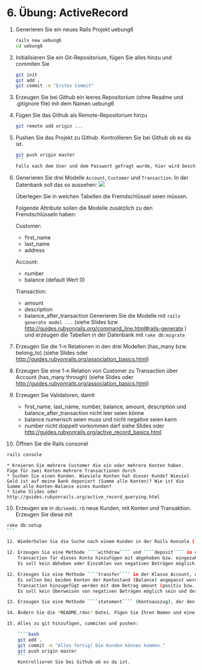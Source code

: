 # 6. Übung: ActiveRecord

1.	Generieren Sie ein neues Rails Projekt uebung6
	
    ```bash
    rails new uebung6
    cd uebung6
    ```
2.	Initialisieren Sie ein Git-Repositorium, fügen Sie alles hinzu und commiten Sie

    ```bash
    git init
    git add .
    git commit -m "Erstes Commit"
    ```
3.	Erzeugen Sie bei Github ein leeres Repositorium (ohne Readme und .gitignore file) mit dem Namen uebung6
4.	Fügen Sie das Github als Remote-Repositorium hinzu 

	```bash
	git remote add origin ...
	```
5.  Pushen Sie das Projekt zu Github. Kontrollieren Sie bei Github ob es da ist.

    ````bash
    git push origin master
    ```
    Falls nach dem User und dem Passwort gefragt wurde, hier wird beschriben wie man das automatisieren kann: https://help.github.com/articles/generating-ssh-keys
6.  Generieren Sie drei Modelle ````Account````, ````Customer```` und ````Transaction````. In der Datenbank soll das so aussehen:
	![](https://dl.dropboxusercontent.com/u/10978171/er-diagramm.jpg)

	Überlegen Sie in welchen Tabellen die Fremdschlüssel seien müssen.
	
	Folgende Attribute sollen die Modelle zusätzlich zu den Fremdschlüsseln haben:
	
	Customer:
	* first_name
	* last_name
	* address
	
	Account:
	* number
	* balance (default Wert 0)
	
	Transaction:
	* amount
	* description
	* balance_after_transaction
Generieren Sie die Modelle mit ````rails generate model ...````  (siehe Slides bzw http://guides.rubyonrails.org/command_line.html#rails-generate ) und erzeugen die Tabellen in der Datenbank mit ````rake db:migrate````
6. Erzeugen Sie die 1-n Relationen in den drei Modellen	(has_many bzw. belong_to) (siehe Slides oder http://guides.rubyonrails.org/association_basics.html)

7. Erzeugen Sie eine 1-n Relation von Customer zu Transaction über Account (has_many through) (siehe Slides oder http://guides.rubyonrails.org/association_basics.html)

8.  Erzeugen Sie Validatoren, damit
	* first_name, last_name, number, balance, amount, description und balance_after_transaction nicht leer seien könne 
	* balance numerisch seien muss und nicht negative seien kann
	* number nicht doppelt vorkommen darf
	siehe Slides oder http://guides.rubyonrails.org/active_record_basics.html
  
9. Öffnen Sie die Rails consonel
```bash
rails console
```
	* Kreieren Sie mehrere Customer die ein oder mehrere Konten haben. Füge für zwei Konten mehrere Transactionen durch
	* Suchen Sie einen Kunden. Wieviele Konten hat dieser Kunde? Wieviel Geld ist auf meine Bank deponiert (Summe alle Konten)? Wie ist die Summe alle Konten-Balance eines Kunden?
	* Siehe Slides oder http://guides.rubyonrails.org/active_record_querying.html

10. Erzeugen sie in ````db/seeds.rb```` neue Kunden, mit Konten und Transaktion. Erzeugen Sie diese mit 
````bash
rake db:setup
```

11. Wiederholen Sie die Suche nach einem Kunden in der Rails Konsole (````rails console````). Wieviele Konten hat dieser Kunde? Wieviel Geld ist auf meine Bank deponiert (Summe alle Konten)? Wie ist die Summe alle Konten-Balance eines Kunden?   	

12. Erzeugen Sie eine Methode ````withdraw```` und ````deposit```` in der Klasse Account, die Geld abhebt bzw. einzaheln. Sie soll die balance anpassen und eine 
    Transaction für dieses Konto hinzufügen mit abgehoben bzw. eingezahlten Betrag (Amount) (soll negative bei withdral sein), Beschreibung ("Withdrawal" bzw. "Deposit"), und balance_after_transaction.
    Es soll kein Abheben oder Einzahlen von negativen Beträgen möglich sein und der Kontostand darf nach dem Abheben nicht negativ seien. Testen Sie die Methode in der Rails console. 

12. Erzeugen Sie eine Methode ````transfer```` in der Klasse Account, die einen Betrag auf ein anderes Konto überweist. Parameter sollen der Betrag und die Kontonummer (number) des anderen Kontos sein.
    Es sollen bei beiden Konten der Kontostand (Balance) angepasst werden. Für beide Konten soll jeweils eine
    Transaction hinzugefügt werden mit dem Betrag amount (positiv bzw. negative), description ("Transfer to " Kontonummer, bzw. "Transfer from " Kontonummer), und jeweilige balance_after_transaction.
    Es soll kein Überweisen von negativen Beträgen möglich sein und der Kontostand darf nach dem Überweisen nicht negativ seien. Testen Sie die Methode in der Rails console.

13. Erzeugen Sie eine Methode ````statement```` (Kontoauszug), der den Kontostand und den Kunden sowie die Transaktionen eines Kontos ausgibt. Testen Sie die Methode in der Rails console.

14. Ändern Sie die *README.rdoc* Datei. Fügen Sie Ihren Namen und eine kurze Beschreibung des Projekts ein

15. Alles zu git hinzufügen, commiten und pushen:

    ````bash
    git add .
    git commit -m "Alles fertig! Die Kunden können kommen."
    git push origin master
    ```
    Kontrollieren Sie bei Github ob es da ist.
